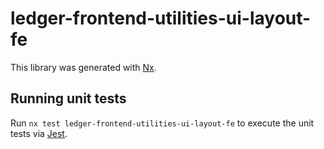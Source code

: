 # ledger-frontend-utilities-ui-layout-fe

This library was generated with [Nx](https://nx.dev).

## Running unit tests

Run `nx test ledger-frontend-utilities-ui-layout-fe` to execute the unit tests via [Jest](https://jestjs.io).

